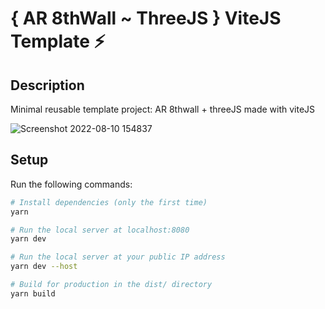 # { AR 8thWall ~ ThreeJS } ViteJS Template ⚡

## Description

Minimal reusable template project: AR 8thwall + threeJS made with viteJS

![Screenshot 2022-08-10 154837](https://user-images.githubusercontent.com/4311684/183917872-75d8d990-56f4-40fe-9443-a5e8174dd152.png)

## Setup

Run the following commands:

```bash
# Install dependencies (only the first time)
yarn

# Run the local server at localhost:8080
yarn dev

# Run the local server at your public IP address
yarn dev --host

# Build for production in the dist/ directory
yarn build
```
